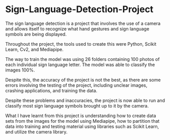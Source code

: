 # Sign-Language-Detection-Project
The sign language detection is a project that involves the use of a camera and allows itself to recognize what hand gestures and sign language symbols are being displayed. 

Throughout the project, the tools used to create this were Python, Scikit Learn, Cv2, and Mediapipe. 

The way to train the model was using 26 folders containing 100 photos of each individual sign language letter. The model was able to classify the images 100%.

Despite this, the accuracy of the project is not the best, as there are some errors involving the testing of the project, including unclear images, crashing applications, and training the data. 

Despite these problems and inaccuracies, the project is now able to run and classify most sign language symbols brought up to it by the camera. 

What I have learnt from this project is understanding how to create data sets from the images for the model using Mediapipe, how to partition that data into training and testing material using libraries such as Scikit Learn, and utilize the camera library. 
